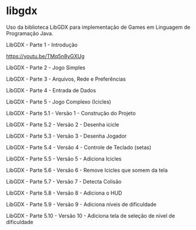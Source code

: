 # libgdx
Uso da biblioteca LibGDX para implementação de Games em Linguagem de Programação Java.

LibGDX - Parte 1 - Introdução

https://youtu.be/TMq5n8yGXUg

LibGDX - Parte 2 - Jogo Simples

LibGDX - Parte 3 - Arquivos, Rede e Preferências

LibGDX - Parte 4 - Entrada de Dados

LibGDX - Parte 5 - Jogo Complexo (Icicles)

LibGDX - Parte 5.1 - Versão 1 - Construção do Projeto

LibGDX - Parte 5.2 - Versão 2 - Desenha icicle

LibGDX - Parte 5.3 - Versão 3 - Desenha Jogador

LibGDX - Parte 5.4 - Versão 4 - Controle de Teclado (setas)

LibGDX - Parte 5.5 - Versão 5 - Adiciona Icicles

LibGDX - Parte 5.6 - Versão 6 - Remove Icicles que somem da tela

LibGDX - Parte 5.7 - Versão 7 - Detecta Colisão

LibGDX - Parte 5.8 - Versão 8 - Adiciona o HUD

LibGDX - Parte 5.9 - Versão 9 - Adiciona níveis de dificuldade

LibGDX - Parte 5.10 - Versão 10 - Adiciona tela de seleção de nível de dificuldade
